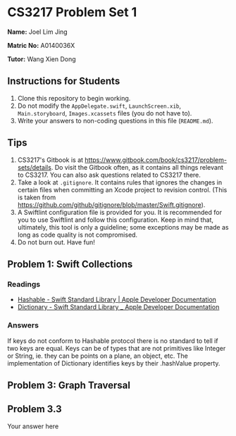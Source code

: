 CS3217 Problem Set 1
==

**Name:** Joel Lim Jing

**Matric No:** A0140036X

**Tutor:** Wang Xien Dong

## Instructions for Students

1. Clone this repository to begin working.
2. Do not modify the `AppDelegate.swift`, `LaunchScreen.xib`, `Main.storyboard`, `Images.xcassets` files (you do not have to).
3. Write your answers to non-coding questions in this file (`README.md`).

## Tips

1. CS3217's Gitbook is at https://www.gitbook.com/book/cs3217/problem-sets/details. Do visit the Gitbook often, as it contains all things relevant to CS3217. You can also ask questions related to CS3217 there.
2. Take a look at `.gitignore`. It contains rules that ignores the changes in certain files when committing an Xcode project to revision control. (This is taken from https://github.com/github/gitignore/blob/master/Swift.gitignore).
3. A Swiftlint configuration file is provided for you. It is recommended for you to use Swiftlint and follow this configuration. Keep in mind that, ultimately, this tool is only a guideline; some exceptions may be made as long as code quality is not compromised.
4. Do not burn out. Have fun!

## Problem 1: Swift Collections

### Readings

- [Hashable - Swift Standard Library | Apple Developer Documentation](https://developer.apple.com/documentation/swift/hashable)
- [Dictionary - Swift Standard Library _ Apple Developer Documentation](https://developer.apple.com/documentation/swift/dictionary)

### Answers

If keys do not conform to Hashable protocol there is no standard to tell if two keys are equal. Keys can be of types that are not primitives like Integer or String, ie. they can be points on a plane, an object, etc. The implementation of Dictionary identifies keys by their .hashValue property.

## Problem 3: Graph Traversal

## Problem 3.3

Your answer here
